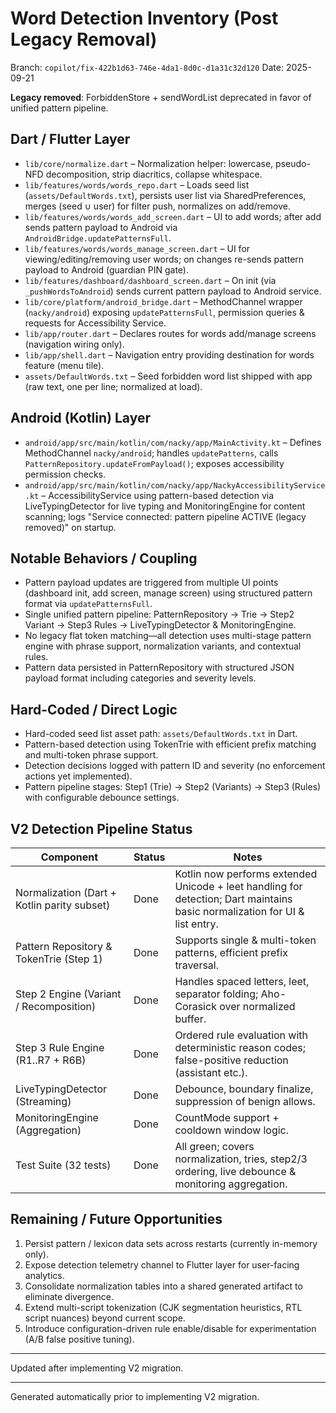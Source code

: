 # Word Detection Inventory (Post Legacy Removal)

Branch: `copilot/fix-422b1d63-746e-4da1-8d0c-d1a31c32d120`
Date: 2025-09-21

**Legacy removed**: ForbiddenStore + sendWordList deprecated in favor of unified pattern pipeline.

## Dart / Flutter Layer

- `lib/core/normalize.dart` – Normalization helper: lowercase, pseudo-NFD decomposition, strip diacritics, collapse whitespace.
- `lib/features/words/words_repo.dart` – Loads seed list (`assets/DefaultWords.txt`), persists user list via SharedPreferences, merges (seed ∪ user) for filter push, normalizes on add/remove.
- `lib/features/words/words_add_screen.dart` – UI to add words; after add sends pattern payload to Android via `AndroidBridge.updatePatternsFull`.
- `lib/features/words/words_manage_screen.dart` – UI for viewing/editing/removing user words; on changes re-sends pattern payload to Android (guardian PIN gate).
- `lib/features/dashboard/dashboard_screen.dart` – On init (via `_pushWordsToAndroid`) sends current pattern payload to Android service.
- `lib/core/platform/android_bridge.dart` – MethodChannel wrapper (`nacky/android`) exposing `updatePatternsFull`, permission queries & requests for Accessibility Service.
- `lib/app/router.dart` – Declares routes for words add/manage screens (navigation wiring only).
- `lib/app/shell.dart` – Navigation entry providing destination for words feature (menu tile).
- `assets/DefaultWords.txt` – Seed forbidden word list shipped with app (raw text, one per line; normalized at load).

## Android (Kotlin) Layer

- `android/app/src/main/kotlin/com/nacky/app/MainActivity.kt` – Defines MethodChannel `nacky/android`; handles `updatePatterns`, calls `PatternRepository.updateFromPayload()`; exposes accessibility permission checks.
- `android/app/src/main/kotlin/com/nacky/app/NackyAccessibilityService.kt` – AccessibilityService using pattern-based detection via LiveTypingDetector for live typing and MonitoringEngine for content scanning; logs "Service connected: pattern pipeline ACTIVE (legacy removed)" on startup.

## Notable Behaviors / Coupling

- Pattern payload updates are triggered from multiple UI points (dashboard init, add screen, manage screen) using structured pattern format via `updatePatternsFull`.
- Single unified pattern pipeline: PatternRepository → Trie → Step2 Variant → Step3 Rules → LiveTypingDetector & MonitoringEngine.
- No legacy flat token matching—all detection uses multi-stage pattern engine with phrase support, normalization variants, and contextual rules.
- Pattern data persisted in PatternRepository with structured JSON payload format including categories and severity levels.

## Hard-Coded / Direct Logic

- Hard-coded seed list asset path: `assets/DefaultWords.txt` in Dart.
- Pattern-based detection using TokenTrie with efficient prefix matching and multi-token phrase support.
- Detection decisions logged with pattern ID and severity (no enforcement actions yet implemented).
- Pattern pipeline stages: Step1 (Trie) → Step2 (Variants) → Step3 (Rules) with configurable debounce settings.

## V2 Detection Pipeline Status

| Component | Status | Notes |
|-----------|--------|-------|
| Normalization (Dart + Kotlin parity subset) | Done | Kotlin now performs extended Unicode + leet handling for detection; Dart maintains basic normalization for UI & list entry. |
| Pattern Repository & TokenTrie (Step 1) | Done | Supports single & multi-token patterns, efficient prefix traversal. |
| Step 2 Engine (Variant / Recomposition) | Done | Handles spaced letters, leet, separator folding; Aho-Corasick over normalized buffer. |
| Step 3 Rule Engine (R1..R7 + R6B) | Done | Ordered rule evaluation with deterministic reason codes; false-positive reduction (assistant etc.). |
| LiveTypingDetector (Streaming) | Done | Debounce, boundary finalize, suppression of benign allows. |
| MonitoringEngine (Aggregation) | Done | CountMode support + cooldown window logic. |
| Test Suite (32 tests) | Done | All green; covers normalization, tries, step2/3 ordering, live debounce & monitoring aggregation. |

## Remaining / Future Opportunities

1. Persist pattern / lexicon data sets across restarts (currently in-memory only).
2. Expose detection telemetry channel to Flutter layer for user-facing analytics.
3. Consolidate normalization tables into a shared generated artifact to eliminate divergence.
4. Extend multi-script tokenization (CJK segmentation heuristics, RTL script nuances) beyond current scope.
5. Introduce configuration-driven rule enable/disable for experimentation (A/B false positive tuning).

---
Updated after implementing V2 migration.

---
Generated automatically prior to implementing V2 migration.
